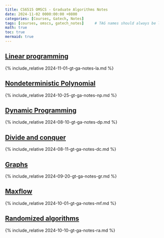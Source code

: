 ```yaml
---
title: CS6515 OMSCS - Graduate Algorithms Notes
date: 2024-11-02 0000:00:00 +0800
categories: [Courses, Gatech, Notes]
tags: [courses, omscs, gatech_notes]     # TAG names should always be lowercase
math: true
toc: true
mermaid: true
---
```


## [Linear programming](../gt-ga-notes-la)

{% include_relative 2024-11-01-gt-ga-notes-la.md %}

## [Nondeterministic Polynomial](../gt-ga-notes-np)

{% include_relative 2024-10-25-gt-ga-notes-np.md %}

## [Dynamic Programming](../gt-ga-notes-dp)

{% include_relative 2024-08-10-gt-ga-notes-dp.md %}

## [Divide and conquer](../gt-ga-notes-dc)

{% include_relative 2024-08-11-gt-ga-notes-dc.md %}

## [Graphs](../gt-ga-notes-gr)

{% include_relative 2024-09-20-gt-ga-notes-gr.md %}

## [Maxflow](../gt-ga-notes-mf)

{% include_relative 2024-10-01-gt-ga-notes-mf.md %}

## [Randomized algorithms](../gt-ga-notes-ra)

{% include_relative 2024-10-10-gt-ga-notes-ra.md %}